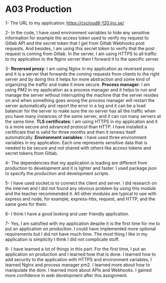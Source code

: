 # A03 Production

1-	The URL to my application: https://cscloud8-120.lnu.se/

2-	In the code, I have used environment variables to hide any sensitive information for example the access token used to verify my request to Gitlab API and the secret token that I get from Gitlab Webhooks post requests. And besides, I am using this secret token to verify that the post request is coming from Gitlab. In the server, I am using HTTPS to all traffic to my application to the Nginx server then I forward it to the specific server. 

3-	**Reversed proxy**: I am using Nginx in my application as reversed proxy and it is a server that forwards the coming requests from clients to the right server and by doing this it helps for more abstraction and some kind of organizing the traffic and make it more secure. **Process manager**: I am using PM2 in my application as a process manager and it helps to run and manage the server without interrupting the machine that the server resides on and when something goes wrong the process manager will restart the server automatically and report the error in a log and it can be a load balancer for the server to make sure the no server has all the traffic when you have many instances of the same server, and it can run many servers at the same time.  **TLS certificates**: I am using HTTPS in my application and it is a more secure and advanced protocol than HTTP. I have installed a certificate that is valid for three months and then it renews itself automatically. **Environment variables**: I have used three environment variables in my application. Each one represents sensitive data that is needed to be secure and not shared with others like access tokens and secret tokens from Gitlab. 

4-	The dependencies that my application is loading are different from production to development and it is lighter and faster. I used package.json to specify the production and development scripts. 

5-	I have used socket.io to connect the client and server. I did research on the internet and I did not found any obvious problem by using this module and the teacher recommended it. All other modules are typical to use with express and node, for example, express-hbs, request, and HTTP, and the same goes for them. 

6-	I think I have a good looking and user friendly application. 

7-	Yes, I am satisfied with my application despite it is the first time for me to put an application on production. I could have implemented more optional requirements but I did not have much time. The most thing I like in my application is simplicity I think I did not complicate stuff. 

8-	I have learned a lot of things in this part. For the first time, I put an application on production and I learned how that is done. I learned how to add security to the application with HTTPS and environment variables, I learned Nginx and process manager pm2. I learned more about how to manipulate the dom. I learned more about APIs and Webhooks. I gained more confidence in web development after this assignment. 
